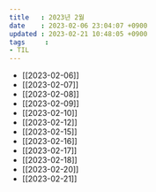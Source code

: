 ```yaml
---
title   : 2023년 2월
date    : 2023-02-06 23:04:07 +0900
updated : 2023-02-21 10:48:05 +0900
tags     : 
- TIL
---
```

- [[2023-02-06]]
- [[2023-02-07]]
- [[2023-02-08]]
- [[2023-02-09]]
- [[2023-02-10]]
- [[2023-02-12]]
- [[2023-02-15]]
- [[2023-02-16]]
- [[2023-02-17]]
- [[2023-02-18]]
- [[2023-02-20]]
- [[2023-02-21]]
